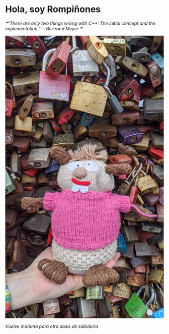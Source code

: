 # Hola, soy Rompiñones

<!--STARTS_HERE_QUOTE_README-->
<i>❝“There are only two things wrong with C++:  The initial concept and the implementation.”— Bertrand Meyer   ❞</i>
<!--ENDS_HERE_QUOTE_README-->

<!--START_SECTION:update_image-->
![alt text](https://raw.githubusercontent.com/focaalvarez/rompinones/main/.github/images/IMG_20220605_180301.jpg?raw=true)
<!--END_SECTION:update_image-->

*Vuelve mañana para otra dosis de sabiduría*
